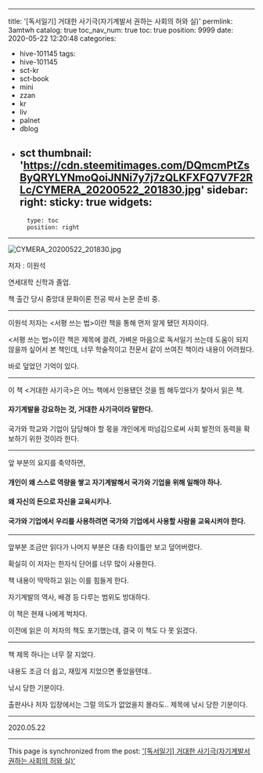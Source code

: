 
---
title: '[독서일기] 거대한 사기극(자기계발서 권하는 사회의 허와 실)'
permlink: 3amtwh
catalog: true
toc_nav_num: true
toc: true
position: 9999
date: 2020-05-22 12:20:48
categories:
- hive-101145
tags:
- hive-101145
- sct-kr
- sct-book
- mini
- zzan
- kr
- liv
- palnet
- dblog
- sct
thumbnail: 'https://cdn.steemitimages.com/DQmcmPtZsByQRYLYNmoQoiJNNi7y7j7zQLKFXFQ7V7F2RLc/CYMERA_20200522_201830.jpg'
sidebar:
    right:
        sticky: true
widgets:
    -
        type: toc
        position: right
---


![CYMERA_20200522_201830.jpg](https://cdn.steemitimages.com/DQmcmPtZsByQRYLYNmoQoiJNNi7y7j7zQLKFXFQ7V7F2RLc/CYMERA_20200522_201830.jpg)

저자 : 이원석

연세대학 신학과 졸업. 

책 출간 당시 중앙대 문화이론 전공 박사 논문 준비 중.

***

이원석 저자는 <서평 쓰는 법>이란 책을 통해 먼저 알게 됐던 저자이다.

<서평 쓰는 법>이란 책은 제목에 끌려, 가벼운 마음으로 독서일기 쓰는데 도움이 되지 않을까 싶어서 본 책인데, 너무 학술적이고 전문서 같이 쓰여진 책이라 내용이 어려웠다.

바로 덮었던 기억이 있다.

***

이 책 <거대한 사기극>은 어느 책에서 인용됐던 것을 찜 해두었다가 찾아서 읽은 책.

#### 자기계발을 강요하는 것, 거대한 사기극이라 말한다.
#### 

국가와 학교와 기업이 담당해야 할 몫을 개인에게 떠넘김으로써 사회 발전의 동력을 확보하기 위한 것이라 한다.

***

앞 부분의 요지를 축약하면,

#### 개인이 왜 스스로 역량을 쌓고 자기계발해서 국가와 기업을 위해 일해야 하나.

#### 왜 자신의 돈으로 자신을 교육시키나.

#### 국가와 기업에서 우리를 사용하려면 국가와 기업에서 사용할 사람을 교육시켜야 한다.

***

앞부분 조금만 읽다가 나머지 부분은 대충 타이틀만 보고 덮어버렸다.

확실히 이 저자는 한자식 단어를 너무 많이 사용한다.

책 내용이 딱딱하고 읽는 이를 힘들게 한다.

자기계발의 역사, 배경 등 다루는 범위도 방대하다.

이 책은 현재 나에게 벅차다.

이전에 읽은 이 저자의 책도 포기했는데, 결국 이 책도 다 못 읽겠다.

***

책 제목 하나는 너무 잘 지었다. 

내용도 조금 더 쉽고, 재밌게 지었으면 좋았을텐데..

낚시 당한 기분이다.

출판사나 저자 입장에서는 그럴 의도가 없었을지 몰라도.. 제목에 낚시 당한 기분이다.

***

2020.05.22

- - -

This page is synchronized from the post: ['[독서일기] 거대한 사기극(자기계발서 권하는 사회의 허와 실)'](https://steemit.com/@lucky2015/3amtwh)
